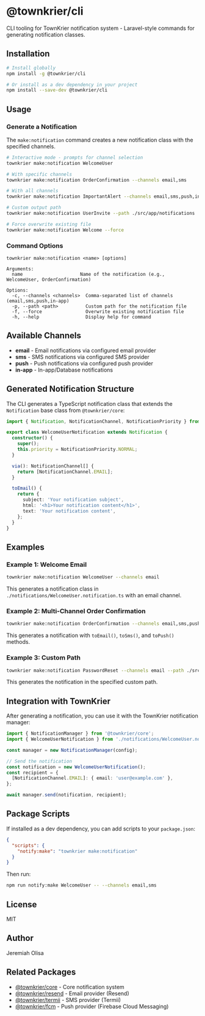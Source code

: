 # @townkrier/cli

CLI tooling for TownKrier notification system - Laravel-style commands for generating notification classes.

## Installation

```bash
# Install globally
npm install -g @townkrier/cli

# Or install as a dev dependency in your project
npm install --save-dev @townkrier/cli
```

## Usage

### Generate a Notification

The `make:notification` command creates a new notification class with the specified channels.

```bash
# Interactive mode - prompts for channel selection
townkrier make:notification WelcomeUser

# With specific channels
townkrier make:notification OrderConfirmation --channels email,sms

# With all channels
townkrier make:notification ImportantAlert --channels email,sms,push,in-app

# Custom output path
townkrier make:notification UserInvite --path ./src/app/notifications

# Force overwrite existing file
townkrier make:notification Welcome --force
```

### Command Options

```
townkrier make:notification <name> [options]

Arguments:
  name                     Name of the notification (e.g., WelcomeUser, OrderConfirmation)

Options:
  -c, --channels <channels>  Comma-separated list of channels (email,sms,push,in-app)
  -p, --path <path>          Custom path for the notification file
  -f, --force                Overwrite existing notification file
  -h, --help                 Display help for command
```

## Available Channels

- **email** - Email notifications via configured email provider
- **sms** - SMS notifications via configured SMS provider
- **push** - Push notifications via configured push provider
- **in-app** - In-app/Database notifications

## Generated Notification Structure

The CLI generates a TypeScript notification class that extends the `Notification` base class from `@townkrier/core`:

```typescript
import { Notification, NotificationChannel, NotificationPriority } from '@townkrier/core';

export class WelcomeUserNotification extends Notification {
  constructor() {
    super();
    this.priority = NotificationPriority.NORMAL;
  }

  via(): NotificationChannel[] {
    return [NotificationChannel.EMAIL];
  }

  toEmail() {
    return {
      subject: 'Your notification subject',
      html: '<h1>Your notification content</h1>',
      text: 'Your notification content',
    };
  }
}
```

## Examples

### Example 1: Welcome Email

```bash
townkrier make:notification WelcomeUser --channels email
```

This generates a notification class in `./notifications/WelcomeUser.notification.ts` with an email channel.

### Example 2: Multi-Channel Order Confirmation

```bash
townkrier make:notification OrderConfirmation --channels email,sms,push
```

This generates a notification with `toEmail()`, `toSms()`, and `toPush()` methods.

### Example 3: Custom Path

```bash
townkrier make:notification PasswordReset --channels email --path ./src/notifications
```

This generates the notification in the specified custom path.

## Integration with TownKrier

After generating a notification, you can use it with the TownKrier notification manager:

```typescript
import { NotificationManager } from '@townkrier/core';
import { WelcomeUserNotification } from './notifications/WelcomeUser.notification';

const manager = new NotificationManager(config);

// Send the notification
const notification = new WelcomeUserNotification();
const recipient = {
  [NotificationChannel.EMAIL]: { email: 'user@example.com' },
};

await manager.send(notification, recipient);
```

## Package Scripts

If installed as a dev dependency, you can add scripts to your `package.json`:

```json
{
  "scripts": {
    "notify:make": "townkrier make:notification"
  }
}
```

Then run:

```bash
npm run notify:make WelcomeUser -- --channels email,sms
```

## License

MIT

## Author

Jeremiah Olisa

## Related Packages

- [@townkrier/core](../core) - Core notification system
- [@townkrier/resend](../resend) - Email provider (Resend)
- [@townkrier/termii](../channels/sms/termii) - SMS provider (Termii)
- [@townkrier/fcm](../channels/push/fcm) - Push provider (Firebase Cloud Messaging)
